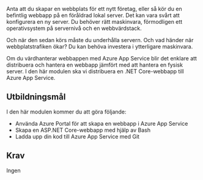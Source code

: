 Anta att du skapar en webbplats för ett nytt företag, eller så kör du en befintlig webbapp på en föråldrad lokal server. Det kan vara svårt att konfigurera en ny server. Du behöver rätt maskinvara, förmodligen ett operativsystem på servernivå och en webbvärdstack.

Och när den sedan körs måste du underhålla servern. Och vad händer när webbplatstrafiken ökar? Du kan behöva investera i ytterligare maskinvara.

Om du värdhanterar webbappen med Azure App Service blir det enklare att distribuera och hantera en webbapp jämfört med att hantera en fysisk server. I den här modulen ska vi distribuera en .NET Core-webbapp till Azure App Service.

## <a name="learning-objectives"></a>Utbildningsmål

I den här modulen kommer du att göra följande:

- Använda Azure Portal för att skapa en webbapp i Azure App Service
- Skapa en ASP.NET Core-webbapp med hjälp av Bash
- Ladda upp din kod till Azure App Service med Git

## <a name="prerequisites"></a>Krav  

Ingen